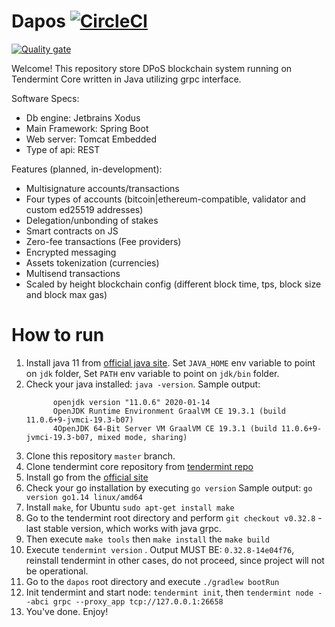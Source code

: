# Dapos [![CircleCI](https://circleci.com/gh/AndrewBoyarsky/dapos.svg?style=svg)](https://circleci.com/gh/AndrewBoyarsky/dapos) 
[![Quality gate](https://sonarcloud.io/api/project_badges/quality_gate?project=AndrewBoyarsky_dapos)](https://sonarcloud.io/dashboard?id=AndrewBoyarsky_dapos)  

Welcome! This repository store DPoS blockchain system running on Tendermint Core written in Java utilizing grpc interface.

Software Specs:
 * Db engine: Jetbrains Xodus
 * Main Framework: Spring Boot
 * Web server: Tomcat Embedded
 * Type of api: REST
 
 Features (planned, in-development):
  * Multisignature accounts/transactions
  * Four types of accounts (bitcoin|ethereum-compatible, validator and custom ed25519 addresses)
  * Delegation/unbonding of stakes
  * Smart contracts on JS 
  * Zero-fee transactions (Fee providers)
  * Encrypted messaging
  * Assets tokenization (currencies)
  * Multisend transactions
  * Scaled by height blockchain config (different block time, tps, block size and block max gas)
  
  # How to run
   1. Install java 11 from [official java site](https://jdk.java.net/java-se-ri/11). Set `JAVA_HOME` env variable to point on `jdk` folder, Set `PATH` env variable to point on `jdk/bin` folder. 
   2. Check your java installed: `java -version`. Sample output: 
      ```
            openjdk version "11.0.6" 2020-01-14
            OpenJDK Runtime Environment GraalVM CE 19.3.1 (build 11.0.6+9-jvmci-19.3-b07)
            4OpenJDK 64-Bit Server VM GraalVM CE 19.3.1 (build 11.0.6+9-jvmci-19.3-b07, mixed mode, sharing)
      ```
   3. Clone this repository `master` branch.
   4. Clone tendermint core repository from [tendermint repo](https://github.com/tendermint/tendermint)
   5. Install go from the [official site](https://golang.org/dl/)
   6. Check your go installation by executing `go version` 
   Sample output: ```go version go1.14 linux/amd64```
   7. Install `make`, for Ubuntu `sudo apt-get install make`
   8. Go to the tendermint root directory and perform `git checkout v0.32.8` - last stable version, which works with java grpc.
   9. Then execute `make tools` then `make install` the `make build`
   10. Execute `tendermint version` . Output MUST BE: `0.32.8-14e04f76`, reinstall tendermint in other cases, do not proceed, since project will not be operational.
   11. Go to the `dapos` root directory and execute `./gradlew bootRun`
   12. Init tendermint and start node: `tendermint init`, then `tendermint node --abci grpc --proxy_app tcp://127.0.0.1:26658`
   13. You've done. Enjoy!
